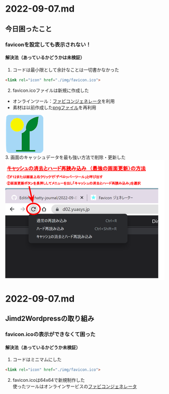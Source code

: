 # 2022-09-07.md
## 今日困ったこと
### faviconを設定しても表示されない！
#### 解決法（あっているかどうかは未検証）
1. コードは最小限として余計なことは一切書かなかった
```html
<link rel="icon" href="./img/favicon.ico">
```
2. favicon.icoファイルは新規に作成した
  - オンラインツール：[ファビコンジェネレータ](https://favicon-generator.mintsu-dev.com/)を利用
  - 素材は以前作成した[pngファイル](https://github.com/yuasys/chatty-journal/blob/main/images/yuasys120.png?raw=true)を再利用
 <div><img style="width:120px" src="../../images/yuasys120.png"></div>
3. 画面のキャッシュデータを最も強い方法で削除・更新した
 <div><img style="width:640px" src="../../images/fig22-09-07_1.png"></div>
 
 # 2022-09-07.md
## Jimd2Wordpressの取り組み
### favicon.icoの表示ができなくて困った
#### 解決法（あっているかどうか未検証）
1. コードはミニマムにした
```html
<link rel="icon" href="./img/favicon.ico">
```
2. favicon.icoは64x64で新規制作した  
使ったツールはオンラインサービスの[ファビコンジェネレータ](https://favicon-generator.mintsu-dev.com/)






